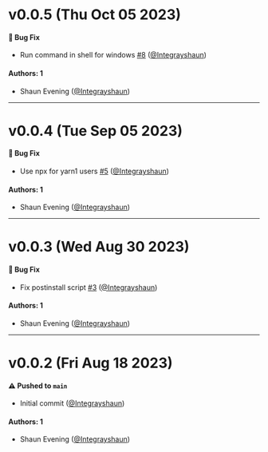 # v0.0.5 (Thu Oct 05 2023)

#### 🐛 Bug Fix

- Run command in shell for windows [#8](https://github.com/storybookjs/addon-styling-webpack/pull/8) ([@Integrayshaun](https://github.com/Integrayshaun))

#### Authors: 1

- Shaun Evening ([@Integrayshaun](https://github.com/Integrayshaun))

---

# v0.0.4 (Tue Sep 05 2023)

#### 🐛 Bug Fix

- Use npx for yarn1 users [#5](https://github.com/storybookjs/addon-styling-webpack/pull/5) ([@Integrayshaun](https://github.com/Integrayshaun))

#### Authors: 1

- Shaun Evening ([@Integrayshaun](https://github.com/Integrayshaun))

---

# v0.0.3 (Wed Aug 30 2023)

#### 🐛 Bug Fix

- Fix postinstall script [#3](https://github.com/storybookjs/addon-styling-webpack/pull/3) ([@Integrayshaun](https://github.com/Integrayshaun))

#### Authors: 1

- Shaun Evening ([@Integrayshaun](https://github.com/Integrayshaun))

---

# v0.0.2 (Fri Aug 18 2023)

#### ⚠️ Pushed to `main`

- Initial commit ([@Integrayshaun](https://github.com/Integrayshaun))

#### Authors: 1

- Shaun Evening ([@Integrayshaun](https://github.com/Integrayshaun))
